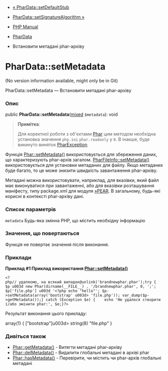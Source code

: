 - [« PharData::setDefaultStub](phardata.setdefaultstub.md)
- [PharData::setSignatureAlgorithm
»](phardata.setsignaturealgorithm.md)

- [PHP Manual](index.md)
- [PharData](class.phardata.md)
- Встановити метадані phar-архіву

# PharData::setMetadata

(No version information available, might only be in Git)

PharData::setMetadata — Встановити метадані phar-архіву

### Опис

public
**PharData::setMetadata**([mixed](language.types.declarations.md#language.types.declarations.mixed)
`$metadata`): void

> **Примітка**:
>
> Для коректної роботи з об'єктами [Phar](class.phar.md) цим методом
> необхідна установка значення `php.ini` `phar.readonly` у `0`. В
> інакше, буде викинуто виняток
> [PharException](class.pharexception.md).

Функція [Phar::setMetadata()](phar.setmetadata.md) використовується для
збереження даних, що характеризують phar-архів загалом.
[PharFileInfo::setMetadata()](pharfileinfo.setmetadata.md)
використовується для установки метаданих для файлу. Якщо
метаданих буде багато, то це може знизити швидкість завантаження
phar-архіву.

Метадані можна використовувати, наприклад, для вказівки, який файл має
виконуватися при завантаженні, або для вказівки розташування маніфесту,
типу package.xml для модуля [»PEAR](https://pear.php.net/). В загальному,
будь-які корисні в контексті phar-архіву дані.

### Список параметрів

`metadata`
Будь-яка змінна PHP, що містить необхідну інформацію

### Значення, що повертаються

Функція не повертає значення після виконання.

### Приклади

**Приклад #1 Приклад використання
[Phar::setMetadata()](phar.setmetadata.md)**

`<?php// удаляємо, на всякий випадок@unlink('brandnewphar.phar');try {   $p u003d new Phar(dirname(__FILE__) . '/brandnewphar.phar', 0, ';'; $p['file.php'] u003d '<?php echo "hello"'; $p->setMetadata(array('bootstrap' u003d> 'file.php')); var_dump($p->getMetadata());} catch (Exception $e) {    echo 'Не удалося створити і/або змінити phar:', $e;}?> `

Результат виконання цього прикладу:

array(1) {
["bootstrap"]u003d>
string(8) "file.php"
}

### Дивіться також

- [Phar::getMetadata()](phar.getmetadata.md) - Витягти метадані
phar-архіву
- [Phar::delMetadata()](phar.delmetadata.md) - Видалити глобальні
метадані в архіві phar
- [Phar::hasMetadata()](phar.hasmetadata.md) - Перевірити, чи містить
чи phar-архів глобальні метадані
